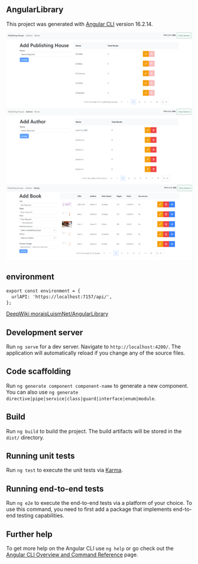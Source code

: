 ## AngularLibrary
This project was generated with [Angular CLI](https://github.com/angular/angular-cli) version 16.2.14.

![AngularLibrary](img/1.png)
![AngularLibrary](img/2.png)
![AngularLibrary](img/3.png)


## environment

```
export const environment = {
  urlAPI: 'https://localhost:7157/api/',
};

```

[DeepWiki moraisLuismNet/AngularLibrary](https://deepwiki.com/moraisLuismNet/AngularLibrary)

## Development server

Run `ng serve` for a dev server. Navigate to `http://localhost:4200/`. The application will automatically reload if you change any of the source files.

## Code scaffolding

Run `ng generate component component-name` to generate a new component. You can also use `ng generate directive|pipe|service|class|guard|interface|enum|module`.

## Build

Run `ng build` to build the project. The build artifacts will be stored in the `dist/` directory.

## Running unit tests

Run `ng test` to execute the unit tests via [Karma](https://karma-runner.github.io).

## Running end-to-end tests

Run `ng e2e` to execute the end-to-end tests via a platform of your choice. To use this command, you need to first add a package that implements end-to-end testing capabilities.

## Further help

To get more help on the Angular CLI use `ng help` or go check out the [Angular CLI Overview and Command Reference](https://angular.io/cli) page.

